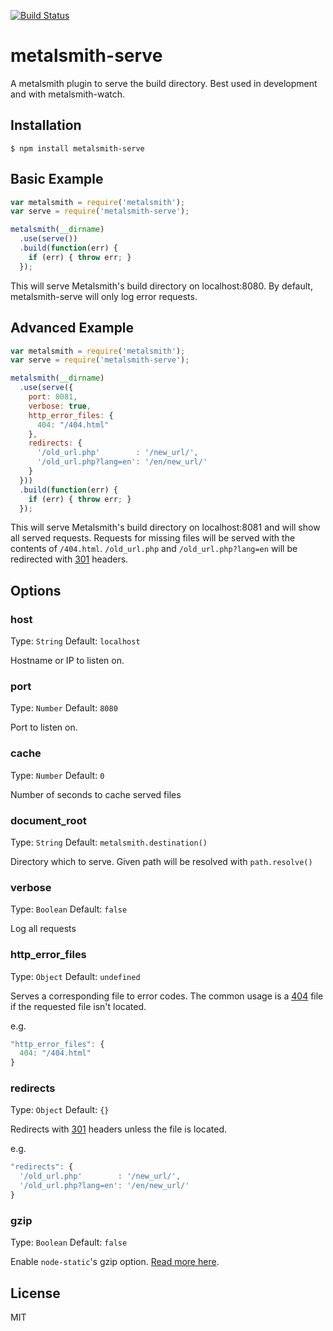 [![Build Status](https://travis-ci.org/mayo/metalsmith-serve.svg?branch=master)](https://travis-ci.org/mayo/metalsmith-serve)

# metalsmith-serve

A metalsmith plugin to serve the build directory. Best used in development and with metalsmith-watch.

## Installation

    $ npm install metalsmith-serve

## Basic Example

```js
var metalsmith = require('metalsmith');
var serve = require('metalsmith-serve');

metalsmith(__dirname)
  .use(serve())
  .build(function(err) {
    if (err) { throw err; }
  });
```

This will serve Metalsmith's build directory on localhost:8080. By default, metalsmith-serve will only log error requests.

## Advanced Example

```js
var metalsmith = require('metalsmith');
var serve = require('metalsmith-serve');

metalsmith(__dirname)
  .use(serve({
    port: 8081,
    verbose: true,
    http_error_files: {
      404: "/404.html"
    },
    redirects: {
      '/old_url.php'        : '/new_url/',
      '/old_url.php?lang=en': '/en/new_url/'
    }
  }))
  .build(function(err) {
    if (err) { throw err; }
  });
```

This will serve Metalsmith's build directory on localhost:8081 and will show all served requests.
Requests for missing files will be served with the contents of `/404.html`.
`/old_url.php` and `/old_url.php?lang=en` will be redirected with [301](https://en.wikipedia.org/wiki/HTTP_301) headers.


## Options

### host
Type: `String`
Default: `localhost`

Hostname or IP to listen on.

### port
Type: `Number`
Default: `8080`

Port to listen on.

### cache
Type: `Number`
Default: `0`

Number of seconds to cache served files

### document_root
Type: `String`
Default: `metalsmith.destination()`

Directory which to serve. Given path will be resolved with `path.resolve()`

### verbose
Type: `Boolean`
Default: `false`

Log all requests

### http_error_files
Type: `Object`
Default: `undefined`

Serves a corresponding file to error codes.  The common usage is a [404](https://en.wikipedia.org/wiki/HTTP_404) file if the requested file isn't located.

e.g.
```js
"http_error_files": {
  404: "/404.html"
}
```

### redirects
Type: `Object`
Default: `{}`

Redirects with [301](https://en.wikipedia.org/wiki/HTTP_301) headers unless the file is located.

e.g.
```js
"redirects": {
  '/old_url.php'        : '/new_url/',
  '/old_url.php?lang=en': '/en/new_url/'
}
```

### gzip
Type: `Boolean`
Default: `false`

Enable `node-static`'s gzip option. [Read more here](https://github.com/cloudhead/node-static#gzip).

## License

  MIT
